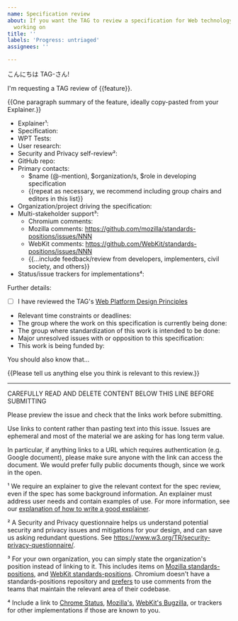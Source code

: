 ```yaml
---
name: Specification review
about: If you want the TAG to review a specification for Web technology that you're
  working on
title: ''
labels: 'Progress: untriaged'
assignees: ''

---
```


こんにちは TAG-さん!

I'm requesting a TAG review of {{feature}}.

{{One paragraph summary of the feature, ideally copy-pasted from your Explainer.}}

  - Explainer¹:
  - Specification:
  - WPT Tests:
  - User research:
  - Security and Privacy self-review²:
  - GitHub repo:
  - Primary contacts:
      - $name (@-mention), $organization/s, $role in developing specification
      - {{repeat as necessary, we recommend including group chairs and editors in this list}}
  - Organization/project driving the specification:
  - Multi-stakeholder support³:
    - Chromium comments:
    - Mozilla comments: https://github.com/mozilla/standards-positions/issues/NNN
    - WebKit comments: https://github.com/WebKit/standards-positions/issues/NNN
    - {{...include feedback/review from developers, implementers, civil society, and others}}
  - Status/issue trackers for implementations⁴:

Further details:

  - [ ] I have reviewed the TAG's [Web Platform Design Principles](https://www.w3.org/TR/design-principles/)
  - Relevant time constraints or deadlines:
  - The group where the work on this specification is currently being done:
  - The group where standardization of this work is intended to be done:
  - Major unresolved issues with or opposition to this specification:
  - This work is being funded by:

You should also know that...

{{Please tell us anything else you think is relevant to this review.}}

------------------------------------------------------------------------------------
CAREFULLY READ AND DELETE CONTENT BELOW THIS LINE BEFORE SUBMITTING

Please preview the issue and check that the links work before submitting.

Use links to content rather than pasting text into this issue.  Issues are ephemeral and most of the material we are asking for has long term value.

In particular, if anything links to a URL which requires authentication (e.g. Google document), please make sure anyone with the link can access the document. We would prefer fully public documents though, since we work in the open.

¹ We require an explainer to give the relevant context for the spec review, even if the spec has some background information. An explainer must address user needs and contain examples of use.  For more information, see our [explanation of how to write a good explainer](https://tag.w3.org/explainers/).

² A Security and Privacy questionnaire helps us understand potential security and privacy issues and mitigations for your design, and can save us asking redundant questions. See https://www.w3.org/TR/security-privacy-questionnaire/.

³ For your own organization, you can simply state the organization's position instead of linking to it.  This includes items on [Mozilla standards-positions](https://github.com/mozilla/standards-positions), and [WebKit standards-positions](https://github.com/WebKit/standards-positions).  Chromium doesn't have a standards-positions repository and [prefers](https://source.chromium.org/chromium/chromium/src/+/main:docs/standards/positions/GoogleChrome/README.md) to use comments from the teams that maintain the relevant area of their codebase.

⁴ Include a link to [Chrome Status](https://chromestatus.com/), [Mozilla's](https://bugzilla.mozilla.org/), [WebKit's Bugzilla](https://bugs.webkit.org/), or trackers for other implementations if those are known to you.
